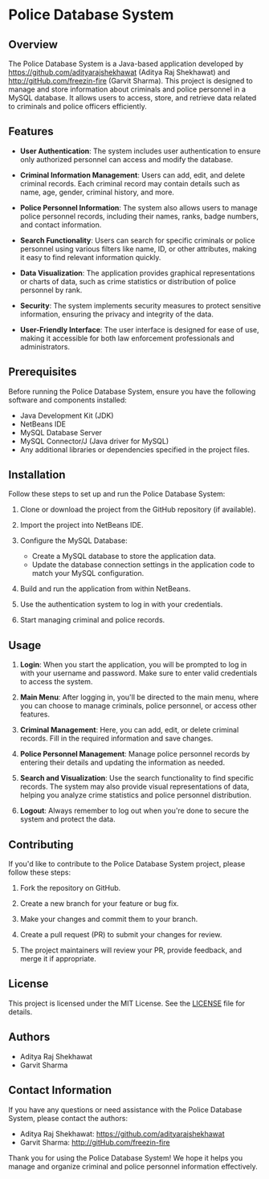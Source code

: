# Police Database System

## Overview

The Police Database System is a Java-based application developed by https://github.com/adityarajshekhawat (Aditya Raj Shekhawat) and http://gitHub.com/freezin-fire (Garvit Sharma). This project is designed to manage and store information about criminals and police personnel in a MySQL database. It allows users to access, store, and retrieve data related to criminals and police officers efficiently.

## Features

- **User Authentication**: The system includes user authentication to ensure only authorized personnel can access and modify the database.

- **Criminal Information Management**: Users can add, edit, and delete criminal records. Each criminal record may contain details such as name, age, gender, criminal history, and more.

- **Police Personnel Information**: The system also allows users to manage police personnel records, including their names, ranks, badge numbers, and contact information.

- **Search Functionality**: Users can search for specific criminals or police personnel using various filters like name, ID, or other attributes, making it easy to find relevant information quickly.

- **Data Visualization**: The application provides graphical representations or charts of data, such as crime statistics or distribution of police personnel by rank.

- **Security**: The system implements security measures to protect sensitive information, ensuring the privacy and integrity of the data.

- **User-Friendly Interface**: The user interface is designed for ease of use, making it accessible for both law enforcement professionals and administrators.

## Prerequisites

Before running the Police Database System, ensure you have the following software and components installed:

- Java Development Kit (JDK)
- NetBeans IDE
- MySQL Database Server
- MySQL Connector/J (Java driver for MySQL)
- Any additional libraries or dependencies specified in the project files.

## Installation

Follow these steps to set up and run the Police Database System:

1. Clone or download the project from the GitHub repository (if available).

2. Import the project into NetBeans IDE.

3. Configure the MySQL Database:
   - Create a MySQL database to store the application data.
   - Update the database connection settings in the application code to match your MySQL configuration.

4. Build and run the application from within NetBeans.

5. Use the authentication system to log in with your credentials.

6. Start managing criminal and police records.

## Usage

1. **Login**: When you start the application, you will be prompted to log in with your username and password. Make sure to enter valid credentials to access the system.

2. **Main Menu**: After logging in, you'll be directed to the main menu, where you can choose to manage criminals, police personnel, or access other features.

3. **Criminal Management**: Here, you can add, edit, or delete criminal records. Fill in the required information and save changes.

4. **Police Personnel Management**: Manage police personnel records by entering their details and updating the information as needed.

5. **Search and Visualization**: Use the search functionality to find specific records. The system may also provide visual representations of data, helping you analyze crime statistics and police personnel distribution.

6. **Logout**: Always remember to log out when you're done to secure the system and protect the data.

## Contributing

If you'd like to contribute to the Police Database System project, please follow these steps:

1. Fork the repository on GitHub.

2. Create a new branch for your feature or bug fix.

3. Make your changes and commit them to your branch.

4. Create a pull request (PR) to submit your changes for review.

5. The project maintainers will review your PR, provide feedback, and merge it if appropriate.

## License

This project is licensed under the MIT License. See the [LICENSE](LICENSE) file for details.

## Authors

- Aditya Raj Shekhawat
- Garvit Sharma

## Contact Information

If you have any questions or need assistance with the Police Database System, please contact the authors:

- Aditya Raj Shekhawat: https://github.com/adityarajshekhawat
- Garvit Sharma: http://gitHub.com/freezin-fire

Thank you for using the Police Database System! We hope it helps you manage and organize criminal and police personnel information effectively.
